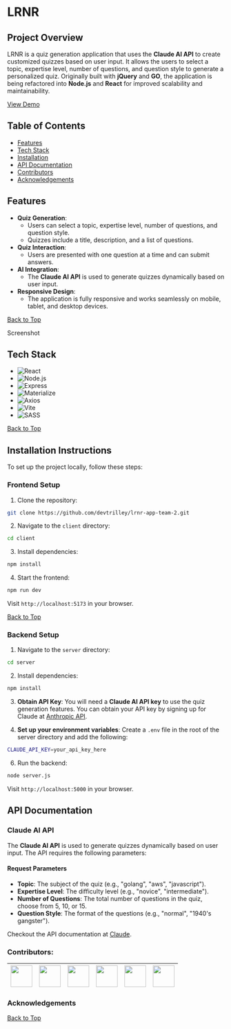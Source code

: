 <a id="top"></a>

# LRNR

## Project Overview
LRNR is a quiz generation application that uses the **Claude AI API** to create customized quizzes based on user input. It allows the users to select a topic, expertise level, number of questions, and question style to generate a personalized quiz. Originally built with **jQuery** and **GO**, the application is being refactored into **Node.js** and **React** for improved scalability and maintainability.

[View Demo](https://lrnr-app-team-2.onrender.com/)

## Table of Contents
- [Features](#features)
- [Tech Stack](#tech-stack)
- [Installation](#installation-instructions)
- [API Documentation](#api-documentation)
- [Contributors](#contributors)
- [Acknowledgements](#acknowledgements)

## Features
- **Quiz Generation**:
  - Users can select a topic, expertise level, number of questions, and question style.
  - Quizzes include a title, description, and a list of questions.
- **Quiz Interaction**:
  - Users are presented with one question at a time and can submit answers.
- **AI Integration**:
  - The **Claude AI API** is used to generate quizzes dynamically based on user input.
- **Responsive Design**:
  - The application is fully responsive and works seamlessly on mobile, tablet, and desktop devices.

[Back to Top](#top)

Screenshot

## Tech Stack

- ![React](https://img.shields.io/badge/React-61DAFB?style=flat&logo=react&logoColor=black)
- ![Node.js](https://img.shields.io/badge/Node.js-339933?style=flat&logo=node.js&logoColor=white)
- ![Express](https://img.shields.io/badge/Express-000000?style=flat&logo=express&logoColor=white)
- ![Materialize](https://img.shields.io/badge/Materialize-607D8B?style=flat&logo=materialize&logoColor=white)
- ![Axios](https://img.shields.io/badge/Axios-5A29E1?style=flat&logo=axios&logoColor=white)
- ![Vite](https://img.shields.io/badge/Vite-646CFF?style=flat&logo=vite&logoColor=white)
- ![SASS](https://img.shields.io/badge/SASS-CC6699?style=flat&logo=sass&logoColor=white)



[Back to Top](#top)

## Installation Instructions

To set up the project locally, follow these steps:

### Frontend Setup

1. Clone the repository:
```bash
git clone https://github.com/devtrilley/lrnr-app-team-2.git
```

2. Navigate to the ```client``` directory:
```bash
cd client
```

3. Install dependencies:
```bash 
npm install
```

4. Start the frontend:
```bash
npm run dev
```

Visit ```http://localhost:5173``` in your browser.

[Back to Top](#top)

### Backend Setup

1. Navigate to the ```server``` directory:
```bash
cd server
```

2. Install dependencies:
```bash 
npm install
```

3. **Obtain API Key**: You will need a **Claude AI API key** to use the quiz generation features. You can obtain your API key by signing up for Claude at [Anthropic API](https://console.anthropic.com/settings/keys).

5. **Set up your environment variables**: Create a ```.env``` file in the root of the server directory and add the following:
```bash
CLAUDE_API_KEY=your_api_key_here
```

6. Run the backend:
```bash
node server.js
```

Visit ```http://localhost:5000``` in your browser.

## API Documentation

### Claude AI API
The **Claude AI API** is used to generate quizzes dynamically based on user input. The API requires the following parameters:

#### Request Parameters
- **Topic**: The subject of the quiz (e.g., "golang", "aws", "javascript").
- **Expertise Level**: The difficulty level (e.g., "novice", "intermediate").
- **Number of Questions**: The total number of questions in the quiz, choose from 5, 10, or 15.
- **Question Style**: The format of the questions (e.g., "normal", "1940's gangster").

Checkout the API documentation at [Claude](https://docs.anthropic.com/en/api/getting-started).

### Contributors:

| [<img src="https://avatars.githubusercontent.com/u/90164142?v=4" width="50">](https://github.com/FelixW01) | [<img src="https://avatars.githubusercontent.com/u/179357392?v=4" width="50">](https://github.com/devtrilley) | [<img src="https://avatars.githubusercontent.com/u/184243160?v=4" width="50">](https://github.com/ddungttran) | [<img src="https://avatars.githubusercontent.com/u/183950244?v=4" width="50">](https://github.com/kkhhaalliiaa) | [<img src="https://avatars.githubusercontent.com/u/176984154?v=4" width="50">](https://github.com/Tylerk2565) | [<img src="https://avatars.githubusercontent.com/u/184427314?v=4" width="50">](https://github.com/pcatalinahe) |
|---|---|---|---|---|---|


### Acknowledgements

[Back to Top](#top)
